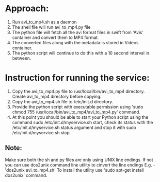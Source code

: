 Approach:
=========

1. Run avi_to_mp4.sh as a daemon
2. The shell file will run avi_to_mp4.py file
3. The python file will fetch all the avi format files in swift from 'Avis' container and convert them to MP4 format.
4. The converted files along with the metadata is stored in Videos container.
5. The python script will continue to do this with a 10 second interval in between.

Instruction for running the service:
====================================
1. Copy the avi_to_mp4.py file to /usr/local/bin/avi_to_mp4 directory. Create avi_to_mp4 directory before copying.
2. Copy the avi_to_mp4.sh file to /etc/init.d directory.
3. Provide the python script with executable permission using 'sudo chmod 755 /usr/local/bin/avi_to_mp4/avi_to_mp4.py' command.
4. At this point you should be able to start your Python script using the command sudo /etc/init.d/myservice.sh start, check its status with the /etc/init.d/myservice.sh status argument and stop it with sudo /etc/init.d/myservice.sh stop.

Note:
-----
Make sure both the sh and py files are only using UNIX line endings. 
If not you can use dos2unix command line utility to cinvert the line endings 
E.g. - 'dos2unix avi_to_mp4.sh'
To install the utility use 'sudo apt-get install dos2unix' command.